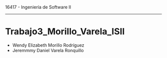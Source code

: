 16417 - Ingeniería de Software II
___________________________________
# Trabajo3_Morillo_Varela_ISII

- Wendy Elizabeth Morillo Rodríguez
- Jeremmmy Daniel Varela Ronquillo
